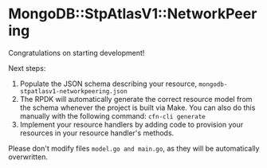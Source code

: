# MongoDB::StpAtlasV1::NetworkPeering

Congratulations on starting development!

Next steps:

1. Populate the JSON schema describing your resource, `mongodb-stpatlasv1-networkpeering.json`
2. The RPDK will automatically generate the correct resource model from the
   schema whenever the project is built via Make.
   You can also do this manually with the following command: `cfn-cli generate`
3. Implement your resource handlers by adding code to provision your resources in your resource handler's methods.

Please don't modify files `model.go and main.go`, as they will be automatically overwritten.
